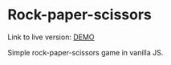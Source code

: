# Rock-paper-scissors

Link to live version: [DEMO](https://anngladz.github.io/rock-paper-scissors/)

Simple rock-paper-scissors game in vanilla JS.

